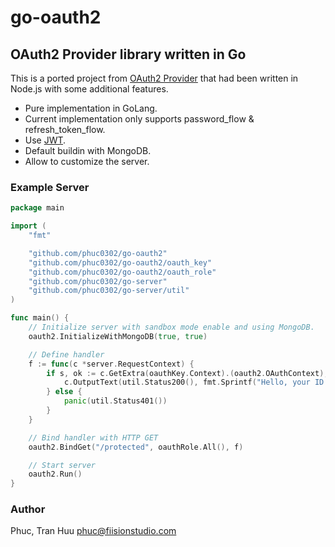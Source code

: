 go-oauth2
=========

OAuth2 Provider library written in Go
-------------------------------------

This is a ported project from [OAuth2 Provider][3ee06010] that had been
written in Node.js with some additional features.

-   Pure implementation in GoLang.
-   Current implementation only supports password_flow & refresh_token_flow.
-   Use [JWT][368ba6d5].
-   Default buildin with MongoDB.
-   Allow to customize the server.

### Example Server

````go
package main

import (
	"fmt"

	"github.com/phuc0302/go-oauth2"
	"github.com/phuc0302/go-oauth2/oauth_key"
	"github.com/phuc0302/go-oauth2/oauth_role"
	"github.com/phuc0302/go-server"
	"github.com/phuc0302/go-server/util"
)

func main() {
	// Initialize server with sandbox mode enable and using MongoDB.
	oauth2.InitializeWithMongoDB(true, true)

	// Define handler
	f := func(c *server.RequestContext) {
		if s, ok := c.GetExtra(oauthKey.Context).(oauth2.OAuthContext); ok {
			c.OutputText(util.Status200(), fmt.Sprintf("Hello, your ID is: %s", s.User.UserID()))
		} else {
			panic(util.Status401())
		}
	}

	// Bind handler with HTTP GET
	oauth2.BindGet("/protected", oauthRole.All(), f)

	// Start server
	oauth2.Run()
}
````

### Author

Phuc, Tran Huu
phuc@fiisionstudio.com

[3ee06010]: https://github.com/t1msh/node-oauth20-provider "OAuth2.0 Provider"
[368ba6d5]: https://github.com/dgrijalva/jwt-go "Json Web Token"
